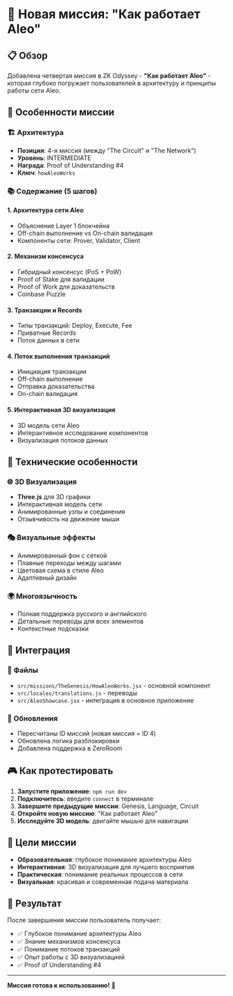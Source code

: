 # 🚀 Новая миссия: "Как работает Aleo"

## 📋 Обзор

Добавлена четвертая миссия в ZK Odyssey - **"Как работает Aleo"** - которая глубоко погружает пользователей в архитектуру и принципы работы сети Aleo.

## 🎯 Особенности миссии

### 🏗️ Архитектура
- **Позиция**: 4-я миссия (между "The Circuit" и "The Network")
- **Уровень**: INTERMEDIATE
- **Награда**: Proof of Understanding #4
- **Ключ**: `howAleoWorks`

### 📚 Содержание (5 шагов)

#### 1. **Архитектура сети Aleo**
- Объяснение Layer 1 блокчейна
- Off-chain выполнение vs On-chain валидация
- Компоненты сети: Prover, Validator, Client

#### 2. **Механизм консенсуса**
- Гибридный консенсус (PoS + PoW)
- Proof of Stake для валидации
- Proof of Work для доказательств
- Coinbase Puzzle

#### 3. **Транзакции и Records**
- Типы транзакций: Deploy, Execute, Fee
- Приватные Records
- Поток данных в сети

#### 4. **Поток выполнения транзакций**
- Инициация транзакции
- Off-chain выполнение
- Отправка доказательства
- On-chain валидация

#### 5. **Интерактивная 3D визуализация**
- 3D модель сети Aleo
- Интерактивное исследование компонентов
- Визуализация потоков данных

## 🎨 Технические особенности

### 🌐 3D Визуализация
- **Three.js** для 3D графики
- Интерактивная модель сети
- Анимированные узлы и соединения
- Отзывчивость на движение мыши

### 🎭 Визуальные эффекты
- Анимированный фон с сеткой
- Плавные переходы между шагами
- Цветовая схема в стиле Aleo
- Адаптивный дизайн

### 🌍 Многоязычность
- Полная поддержка русского и английского
- Детальные переводы для всех элементов
- Контекстные подсказки

## 🔧 Интеграция

### 📁 Файлы
- `src/missions/TheGenesis/HowAleoWorks.jsx` - основной компонент
- `src/locales/translations.js` - переводы
- `src/AleoShowcase.jsx` - интеграция в основное приложение

### 🔄 Обновления
- Пересчитаны ID миссий (новая миссия = ID 4)
- Обновлена логика разблокировки
- Добавлена поддержка в ZeroRoom

## 🎮 Как протестировать

1. **Запустите приложение**: `npm run dev`
2. **Подключитесь**: введите `connect` в терминале
3. **Завершите предыдущие миссии**: Genesis, Language, Circuit
4. **Откройте новую миссию**: "Как работает Aleo"
5. **Исследуйте 3D модель**: двигайте мышью для навигации

## 🎯 Цели миссии

- **Образовательная**: глубокое понимание архитектуры Aleo
- **Интерактивная**: 3D визуализация для лучшего восприятия
- **Практическая**: понимание реальных процессов в сети
- **Визуальная**: красивая и современная подача материала

## 🚀 Результат

После завершения миссии пользователь получает:
- ✅ Глубокое понимание архитектуры Aleo
- ✅ Знание механизмов консенсуса
- ✅ Понимание потоков транзакций
- ✅ Опыт работы с 3D визуализацией
- ✅ Proof of Understanding #4

---

**Миссия готова к использованию!** 🎉

